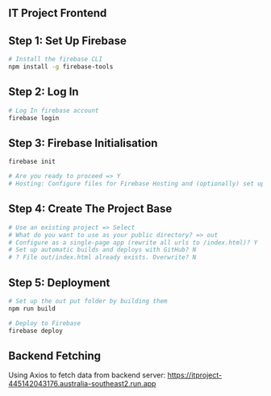 ## IT Project Frontend

## Step 1: Set Up Firebase

```bash
# Install the firebase CLI
npm install -g firebase-tools
```

## Step 2: Log In

```bash
# Log In firebase account
firebase login
```

## Step 3: Firebase Initialisation

```bash
firebase init

# Are you ready to proceed => Y
# Hosting: Configure files for Firebase Hosting and (optionally) set up GitHub Action deploys => [SPACE KEY] Select => [ENTER KEY] Confirm
```

## Step 4: Create The Project Base

```bash
# Use an existing project => Select
# What do you want to use as your public directory? => out
# Configure as a single-page app (rewrite all urls to /index.html)? Y
# Set up automatic builds and deploys with GitHub? N
# ? File out/index.html already exists. Overwrite? N
```

## Step 5: Deployment

```bash
# Set up the out put folder by building them
npm run build

# Deploy to Firebase
firebase deploy
```

## Backend Fetching
Using Axios to fetch data from backend server: https://itproject-445142043176.australia-southeast2.run.app